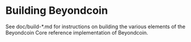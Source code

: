 Building Beyondcoin
===================

See doc/build-*.md for instructions on building the various
elements of the Beyondcoin Core reference implementation of Beyondcoin.
